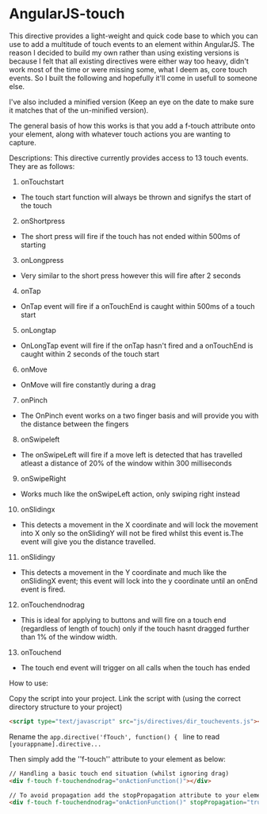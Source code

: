 # AngularJS-touch
This directive provides a light-weight and quick code base to which you can use to add a multitude of touch events to an element within AngularJS. The reason I decided to build my own rather than using existing versions is because I felt that all existing directives were either way too heavy, didn't work most of the time or were missing some, what I deem as, core touch events. So I built the following and hopefully it'll come in usefull to someone else.

I've also included a minified version (Keep an eye on the date to make sure it matches that of the un-minified version).

The general basis of how this works is that you add a f-touch attribute onto your element, along with whatever touch actions you are wanting to capture.

Descriptions:
This directive currently provides access to 13 touch events. They are as follows:

1. onTouchstart
  * The touch start function will always be thrown and signifys the start of the touch
2. onShortpress
  * The short press will fire if the touch has not ended within 500ms of starting
3. onLongpress
  * Very similar to the short press however this will fire after 2 seconds
4. onTap
  * OnTap event will fire if a onTouchEnd is caught within 500ms of a touch start
5. onLongtap
  * OnLongTap event will fire if the onTap hasn't fired and a onTouchEnd is caught within 2 seconds of the touch start
6. onMove
  * OnMove will fire constantly during a drag
7. onPinch
  * The OnPinch event works on a two finger basis and will provide you with the distance between the fingers
8. onSwipeleft
  * The onSwipeLeft will fire if a move left is detected that has travelled atleast a distance of 20% of the window within 300 milliseconds
9. onSwipeRight
  * Works much like the onSwipeLeft action, only swiping right instead
10. onSlidingx
  * This detects a movement in the X coordinate and will lock the movement into X only so the onSlidingY will not be fired whilst this event is.The event will give you the distance travelled.
11. onSlidingy
  * This detects a movement in the Y coordinate and much like the onSlidingX event; this event will lock into the y coordinate until an onEnd event is fired.
12. onTouchendnodrag
  * This is ideal for applying to buttons and will fire on a touch end (regardless of length of touch) only if the touch hasnt dragged further than 1% of the window width.
13. onTouchend
  * The touch end event will trigger on all calls when the touch has ended

How to use:

Copy the script into your project.
Link the script with (using the correct directory structure to your project)
```html
<script type="text/javascript" src="js/directives/dir_touchevents.js"></script>
```

Rename the ``app.directive('fTouch', function() { `` line  to read ``[yourappname].directive...``

Then simply add the  ''f-touch'' attribute to your element as below:

```html
// Handling a basic touch end situation (whilst ignoring drag)
<div f-touch f-touchendnodrag="onActionFunction()"></div>

// To avoid propagation add the stopPropagation attribute to your element as well
<div f-touch f-touchendnodrag="onActionFunction()" stopPropagation="true"></div>
```


